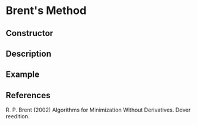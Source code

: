 # Brent's Method
## Constructor
## Description
## Example
## References
R. P. Brent (2002) Algorithms for Minimization Without Derivatives. Dover reedition.
